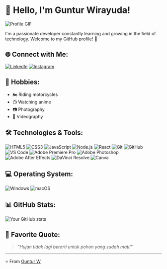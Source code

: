 # 👋 Hello, I'm Guntur Wirayuda!

![Profile GIF](https://i.redd.it/1d11s820dgm91.gif)

I'm a passionate developer constantly learning and growing in the field of technology. Welcome to my GitHub profile! 🚀

## 🌐 Connect with Me:
[![LinkedIn](https://img.shields.io/badge/-LinkedIn-blue?style=flat&logo=Linkedin&logoColor=white)](www.linkedin.com/in/guntur-wirayuda) 
[![Instagram](https://img.shields.io/badge/-Instagram-purple?style=flat&logo=Instagram&logoColor=white)](https://www.instagram.com/thegoner__)

## 🎯 Hobbies:
- 🏍️ Riding motorcycles
- 📺 Watching anime
- 📷 Photography
- 🎥 Videography

## 🛠️ Technologies & Tools:
![HTML5](https://img.shields.io/badge/-HTML5-E34F26?style=flat&logo=html5&logoColor=white)
![CSS3](https://img.shields.io/badge/-CSS3-1572B6?style=flat&logo=css3)
![JavaScript](https://img.shields.io/badge/-JavaScript-F7DF1E?style=flat&logo=javascript&logoColor=black)
![Node.js](https://img.shields.io/badge/-Node.js-339933?style=flat&logo=node.js&logoColor=white)
![React](https://img.shields.io/badge/-React-61DAFB?style=flat&logo=react&logoColor=black)
![Git](https://img.shields.io/badge/-Git-F05032?style=flat&logo=git&logoColor=white)
![GitHub](https://img.shields.io/badge/-GitHub-181717?style=flat&logo=github)
![VS Code](https://img.shields.io/badge/-VS%20Code-007ACC?style=flat&logo=visual-studio-code)
![Adobe Premiere Pro](https://img.shields.io/badge/-Premiere%20Pro-9999FF?style=flat&logo=adobe-premiere-pro&logoColor=white)
![Adobe Photoshop](https://img.shields.io/badge/-Photoshop-31A8FF?style=flat&logo=adobe-photoshop&logoColor=white)
![Adobe After Effects](https://img.shields.io/badge/-After%20Effects-9999FF?style=flat&logo=adobe-after-effects&logoColor=white)
![DaVinci Resolve](https://img.shields.io/badge/-DaVinci%20Resolve-FF1B2D?style=flat&logo=davinci-resolve&logoColor=white)
![Canva](https://img.shields.io/badge/-Canva-00C4CC?style=flat&logo=canva&logoColor=white)

## 💻 Operating System:
![Windows](https://img.shields.io/badge/-Windows-0078D6?style=flat&logo=windows&logoColor=white)
![macOS](https://img.shields.io/badge/-macOS-000000?style=flat&logo=apple&logoColor=white)

<!-- ## 🏆 Achievements:
- [Achievement 1] (e.g., Completed 100+ coding challenges on Codewars)
- [Achievement 2] (e.g., Built 10+ full-stack web applications)
- [Achievement 3] (e.g., Open-source contributor) -->

## 📊 GitHub Stats:
![Your GitHub stats](https://github-readme-stats.vercel.app/api?username=thegoner24&show_icons=true&theme=radical)
<!-- ![Top Languages](https://github-readme-stats.vercel.app/api/top-langs/?username=thegoner24&layout=compact&theme=radical) -->

## 💬 Favorite Quote:
>_"Hujan tidak lagi berarti untuk pohon yang sudah mati!"_

---

⭐️ From [Guntur W](https://github.com/thegoner24)
